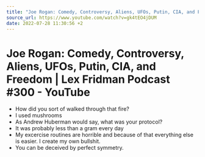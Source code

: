 ```yaml
---
title: "Joe Rogan: Comedy, Controversy, Aliens, UFOs, Putin, CIA, and Freedom | Lex Fridman Podcast #300 - YouTube"
source_url: https://www.youtube.com/watch?v=gk4tEO4jDUM
date: 2022-07-28 11:30:56 +2
---
```


# Joe Rogan: Comedy, Controversy, Aliens, UFOs, Putin, CIA, and Freedom | Lex Fridman Podcast #300 - YouTube

- How did you sort of walked through that fire?
- I used mushrooms
- As Andrew Huberman would say, what was your protocol?
- It was probably less than a gram every day
- My excercise routines are horrible and because of that everything else is easier. I create my own bullshit.
- You can be deceived by perfect symmetry.
